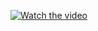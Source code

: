  [![Watch the video](https://img.youtube.com/vi/nwOTfhLSqN0?si=swrHeyFx7PHTLaAo/0.jpg)](https://youtu.be/nwOTfhLSqN0?si=swrHeyFx7PHTLaAo)
